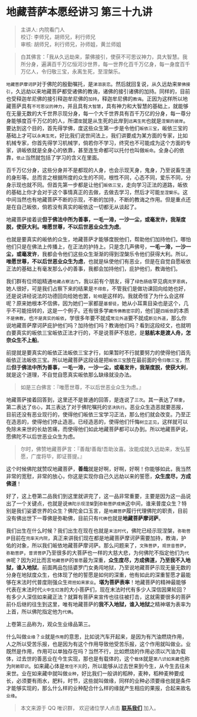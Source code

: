 # 地藏菩萨本愿经讲习 第三十九讲

> 主讲人: 内院看门人 <br />
> 校订: 李师兄，胡师兄，利行师兄 <br />
> 审核: 胡师兄，利行师兄，孙师姐，黄兰师姐 <br />

> 白其佛言：「我从久远劫来，蒙佛接引，使获不可思议神力，具大智慧。我所分身，遍满百千万亿恒河沙世界，每一世界化百千万亿身，每一身度百千万亿人，令归敬三宝，永离生死，至涅槃乐。

`地藏菩萨摩诃萨`对于佛陀的殷勤嘱托，是`涕泪哀恋`。然后就回复说，从久远劫来`蒙佛接引`，久远劫以来地藏菩萨都受诸佛的教诲，诸佛的接引诸佛的加持。同样的，目前也受释迦牟尼佛的接引释迦牟尼佛的`加持`，释迦牟尼佛的`教诲`。正因为这样所以地藏菩萨具有`不可思议的神力`，并且具有`大智慧`，具有神力和大智慧的基础上，就能够在无量无数的大千世界示现分身，每一个大千世界具有百千万亿的分身，每一尊分身能够度百千万亿的的人，所谓`度`就是从生死的此岸到`远离生死`也就是`涅槃的彼岸`。要达到这个目的，首先得学佛，度这些众生第一步是令他们`皈依三宝`，皈依三宝的基础上才可以`永离生死`，好比我们说世间法上，我们讲要成为某方面的专家，比如机械专家，你首先得学习机械学，倘若你不学习，终究也不可能成为这个方面的专家，讲皈依就是全身心的依靠，甚至连生命都可以托付也叫做`皈命`。全身心的依靠，`依止`当然就包括了学习的含义在里面。

百千万亿分身，这些分身并不是都现的人身，也会示现天身，鬼身，乃至说畜生道的身形等。总而言之根据所度的众生的不同，根性不同，心态不同，爱乐不同，分身示现也就不同。但首先第一步都是让他们`皈依三宝`，走向学习正法的道路，皈依的基础上你才会对于这个事情真正的去做，去做去学习，然后才可能`至涅槃乐`。这中间当然也有地藏菩萨不断的示现，不断的加持，不断的教诲之作用。但是重点还是在自己皈依，倘若没有真实的皈依这一切都无从谈起了。

地藏菩萨接着说**但于佛法中所为善事，一毛一渧，一沙一尘，或毫发许，我渐度脱，使获大利。唯愿世尊，不以后世恶业众生为虑**。

也就是要真实的皈依的众生，地藏菩萨才能够度脱他们，帮助他们加持他们，哪怕他们只是在佛法上传播上，在正法的护持上。只是念几声佛号，**一毛一渧，一沙一尘，或毫发许**，我都会令他们这些众生渐渐的得到涅槃乐令他们获得大利。所以，**唯愿世尊，不以后世恶业众生为虑**，也就是纵使他们有恶业，但是在自觉自愿皈依正法的基础上有毫发那么小的善事，我都会加持他们，庇护他们，教诲他们。

我们群有位师姐精通`地藏占察法门`，我以前有个朋友，得了`绿色肠癌`罕见病`克罗恩病`，她人很好，可是我们占察下来的结果是`不得愈`，不管我们是做功课回向给她也好，还是说讲经说法的功德回向给她也罢，`轮相`是这样的。我就奇怪了为什么会这样呢？原来她根本不信佛，因为她们一家都是`基督徒`，她从小耳熏目染也是这个，几乎不可能扭转的，这是一个例子。还有很多学`藏传佛教密宗`的，他们是`四皈依`的本质`不是佛教`，也`不是真实的皈依`，学很多年要不就成`常见外道`要不就成`断见外道`，那么你说地藏菩萨摩诃萨庇护他们吗？加持他们吗？教诲他们吗？看到这段经文，也就明白要真实的皈依三宝皈依正法才行的，不是说菩萨不慈悲，是**慈航本是渡人舟，怎奈众生不上船**。

前提就是要真实的皈依正法皈依三宝才行，如果暂时不行就要努力的使得他们首先皈依正法皈依三宝。所以地藏菩萨这段话是把`皈依三宝`放在最前面的令`归敬三宝`，然后**但于佛法中所为善事，一毛一渧，一沙一尘，或毫发许，我渐度脱，使获大利**，就是这个道理，不自觉自愿真实皈依那么缺缘就没办法。

> 如是三白佛言：『唯愿世尊，不以后世恶业众生为虑。』

地藏菩萨接着回答到，这里还不是普通的回答，是连说了`三次`。其一表达了`郑重`，第二表达了`信心`，其三表达了对于佛陀嘱托的`坚决执行`。恶业众生造恶就要恶报，目前还没有恶业现行的，使得他们皈依三宝学习正法，那么他们就会改变。乃至正在造恶的，使得他们停止造恶。已经造恶的，使得他们忏悔`树立正见`，这样就可以免除未来世的长劫苦痛，而使得他们如此地藏菩萨都可以办到。所以地藏菩萨说，愿佛陀不以后世恶业众生为虑。

> 尔时，佛赞地藏菩萨言：『善哉!善哉!吾助汝喜。汝能成就久远劫来，发弘誓愿，广度将毕，即证菩提。』

这个时候佛陀就赞叹地藏菩萨，**善哉**就是好啊，好啊，好啊！你能够如此，我当然非常的宽慰，非常的放心，你这是实现你自己久远劫以来的誓愿，**众生度尽，方成佛道**！

好了，这上卷第二品我们到这里就讲完了，这一品非常重要，主要是因为这一品说出了一个关键点，也就是说`佛陀示现涅槃`到`弥勒菩萨成佛`这中间，谁来普度众生？特别是我们娑婆世界的众生？佛陀金口玉言，是`地藏菩萨`履行代理佛陀的职责，目前没有佛出世下一尊佛是弥勒佛，目前只有`代佛`也就是**地藏菩萨摩诃萨**。

我们出生在什么时候？我们出生在现在也就是`末法时代`，佛陀已经示现涅槃，`弥勒菩萨`目前在`兜率天内院`，真正来讲我们现在都是地藏菩萨摩诃萨需要加持，教诲，护佑的对象，所以我们皈依地藏菩萨摩诃萨。那么问题来了，`文殊菩萨`，`观世音菩萨`，`弥勒菩萨`，`普贤菩萨`乃至很多的大菩萨也一样的大慈大悲，为何佛陀不指定他们为`代佛`呢？因为对比而言`地藏菩萨`的`誓愿`最为深重，**众生度尽，方成佛道，乃至我不入地狱，谁入地狱**。前面两品包括婆罗门女勇闯地狱，乃至说地藏菩萨示现无量无数的分身在地狱度众生，也体现了他的誓愿是如何的深重，他有如此的深重誓愿才最能够在末法时代普度刚强众生`荷担如来家业`。**堪为菩萨表率**！地藏菩萨的精神最能够代表在末法时代`火中生红莲`的大小菩萨们，现在末法时代有多少人深信因果轮回？有多少人深信如来藏正法？就算有菩萨来宣传也往往被打击，这就需要很多的菩萨前仆后继的往生到这里，唯有地藏菩萨的**我不入地狱，谁入地狱**之精神堪为表率为上首，所以佛陀指定他为`代佛`。

上卷第三品称为，观众生业缘品第三。

什么叫做`业缘`？`业`就是`作用`的意思，比如说汽车开起来，是因为有汽油燃烧作用，人之所以受苦乐报，也是因为有这个作用导致他受苦乐报，这个作用就叫做业。业既然是作用，作用可以单独存在吗？当然不行，比如燃烧的作用必须以汽油为载体，过去世的善恶业在今生实现，那也是有载体的，这个`载体`就是`第八识如来藏`也称为`阿赖耶识`。如来藏心体是`常住不灭`的，所以能够从过去世来到今生，从今生去往未来世。业在如来藏中就叫做`业种`，好比我们一般讲的稻种，麦种，稻种麦种要成长，必须要有雨水，肥料，时节，这些就叫做缘，同样的业种必须要缘也就是条件才能够实现的，那么什么样的业种配合什么样的缘就产生相应的果报，合起来故名`业缘`。

> 本文来源于 QQ 唯识群， 欢迎诸位学人点击 **[联系我们](https://mp.weixin.qq.com/s/lZCfWjmLjgNR165Tx4_bCQ)** 加入。
